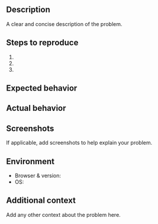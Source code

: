 ## Description
A clear and concise description of the problem.

## Steps to reproduce
1. 
2. 
3. 

## Expected behavior

## Actual behavior

## Screenshots
If applicable, add screenshots to help explain your problem.

## Environment
- Browser & version:
- OS:

## Additional context
Add any other context about the problem here.
